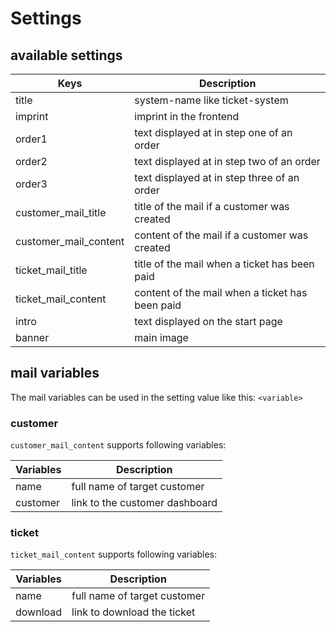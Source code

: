 # Settings

## available settings

| Keys                      | Description                                     |
| ------------------------- |-------------------------------------------------|
| title                     | system-name like ticket-system                  |
| imprint                   | imprint in the frontend                         |
| order1                    | text displayed at in step one of an order       |
| order2                    | text displayed at in step two of an order       |
| order3                    | text displayed at in step three of an order     |
| customer_mail_title       | title of the mail if a customer was created     |
| customer_mail_content     | content of the mail if a customer was created   |
| ticket_mail_title         | title of the mail when a ticket has been paid   |
| ticket_mail_content       | content of the mail when a ticket has been paid |
| intro                     | text displayed on the start page                |
| banner                    | main image                                      |

## mail variables

The mail variables can be used in the setting value like this:
`<variable>`  

### customer

`customer_mail_content` supports following variables:  

| Variables                 | Description                                     |
| ------------------------- | ----------------------------------------------- |
| name                      | full name of target customer                    |
| customer                  | link to the customer dashboard                  |

### ticket

`ticket_mail_content` supports following variables:  

| Variables                 | Description                                     |
| ------------------------- | ----------------------------------------------- |
| name                      | full name of target customer                    |
| download                  | link to download the ticket                     |
